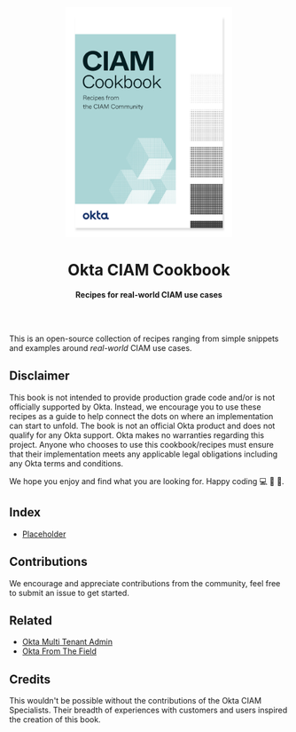 <div align="center">
    <img src="/static/img/cookbook-cover.png" width="300px">
    	<h1>Okta CIAM Cookbook</h1>
	<p>
	    <b>Recipes for real-world CIAM use cases</b>
	</p>
    <br>
    <br>
</div>

This is an open-source collection of recipes ranging from simple snippets and examples around *real-world* CIAM use cases.

## Disclaimer
This book is not intended to provide production grade code and/or is not officially supported by Okta. Instead, we encourage you to use these recipes as a guide to help connect the dots on where an implementation can start to unfold. The book is not an official Okta product and does not qualify for any Okta support. Okta makes no warranties regarding this project. Anyone who chooses to use this cookbook/recipes must ensure that their implementation meets any applicable legal obligations including any Okta terms and conditions.

We hope you enjoy and find what you are looking for. Happy coding 💻 🎉 🌈.

## Index
  * [Placeholder]()

## Contributions
We encourage and appreciate contributions from the community, feel free to submit an issue to get started.

## Related
- [Okta Multi Tenant Admin](https://docs.idp.rocks/)
- [Okta From The Field](https://www.okta-from-the-field.com)

## Credits
This wouldn't be possible without the contributions of the Okta CIAM Specialists. Their breadth of experiences with customers and users inspired the creation of this book.